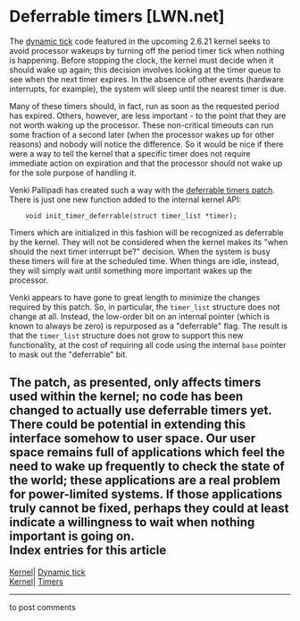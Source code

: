 # Deferrable timers [LWN.net]

The [dynamic tick](http://lwn.net/Articles/223185/) code featured in the upcoming 2.6.21 kernel seeks to avoid processor wakeups by turning off the period timer tick when nothing is happening. Before stopping the clock, the kernel must decide when it should wake up again; this decision involves looking at the timer queue to see when the next timer expires. In the absence of other events (hardware interrupts, for example), the system will sleep until the nearest timer is due. 

Many of these timers should, in fact, run as soon as the requested period has expired. Others, however, are less important - to the point that they are not worth waking up the processor. These non-critical timeouts can run some fraction of a second later (when the processor wakes up for other reasons) and nobody will notice the difference. So it would be nice if there were a way to tell the kernel that a specific timer does not require immediate action on expiration and that the processor should not wake up for the sole purpose of handling it. 

Venki Pallipadi has created such a way with the [deferrable timers patch](/Articles/228147/). There is just one new function added to the internal kernel API: 
    
    
        void init_timer_deferrable(struct timer_list *timer);
    

Timers which are initialized in this fashion will be recognized as deferrable by the kernel. They will not be considered when the kernel makes its "when should the next timer interrupt be?" decision. When the system is busy these timers will fire at the scheduled time. When things are idle, instead, they will simply wait until something more important wakes up the processor. 

Venki appears to have gone to great length to minimize the changes required by this patch. So, in particular, the `timer_list` structure does not change at all. Instead, the low-order bit on an internal pointer (which is known to always be zero) is repurposed as a "deferrable" flag. The result is that the `timer_list` structure does not grow to support this new functionality, at the cost of requiring all code using the internal `base` pointer to mask out the "deferrable" bit. 

The patch, as presented, only affects timers used within the kernel; no code has been changed to actually use deferrable timers yet. There could be potential in extending this interface somehow to user space. Our user space remains full of applications which feel the need to wake up frequently to check the state of the world; these applications are a real problem for power-limited systems. If those applications truly cannot be fixed, perhaps they could at least indicate a willingness to wait when nothing important is going on.  
Index entries for this article  
---  
[Kernel](/Kernel/Index)| [Dynamic tick](/Kernel/Index#Dynamic_tick)  
[Kernel](/Kernel/Index)| [Timers](/Kernel/Index#Timers)  
  


* * *

to post comments 

